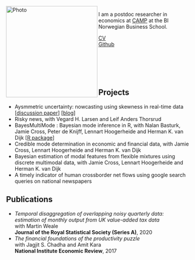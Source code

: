 <img align="left" width="250" alt="Photo" src="https://user-images.githubusercontent.com/89748060/136673521-2d338f5d-c27a-48a3-9402-3e892ec9658d.png">

I am a postdoc researcher in economics at [CAMP](https://www.bi.edu/research/research-centres/centre-of-applied-macroeconomics-and-commodity-prices/) at the BI Norwegian Business School.
<br />

[CV](https://github.com/paullabonne/paullabonne.github.io/files/7316422/CV.pdf)<br />
[Github](https://github.com/paullabonne)


<br /><br /><br /><br />

## Projects

- Aysmmetric uncertainty: nowcasting using skewness in real-time data [[discussion paper](https://www.escoe.ac.uk/publications/aysmmetric-uncertainty-nowcasting-using-skewness-in-real-time-data/)] [[blog](https://www.escoe.ac.uk/aysmmetric-uncertainty-nowcasting-using-skewness-in-real-time-data/)]
- Risky news, with Vegard H. Larsen and Leif Anders Thorsrud
- BayesMultiMode : Bayesian mode inference in R, with Nalan Basturk, Jamie Cross, Peter de Knijff, Lennart Hoogerheide and Herman K. van Dijk [[R package](https://github.com/paullabonne/BayesMultiMode)]
- Credible mode determination in economic and financial data, with Jamie Cross, Lennart Hoogerheide and Herman K. van Dijk
- Bayesian estimation of modal features from flexible mixtures using discrete multimodal data, with Jamie Cross, Lennart Hoogerheide and Herman K. van Dijk
- A timely indicator of human crossborder net flows using google search queries on national newspapers

## Publications

- *Temporal disaggregation of overlapping noisy quarterly data: estimation of monthly output from UK value-added tax data*<br/>
with Martin Weale<br/>
**Journal of the Royal Statistical Society (Series A)**, 2020
- *The financial foundations of the productivity puzzle*<br/>
with Jagjit S. Chadha and Amit Kara<br/>
**National Institute Economic Review**, 2017
